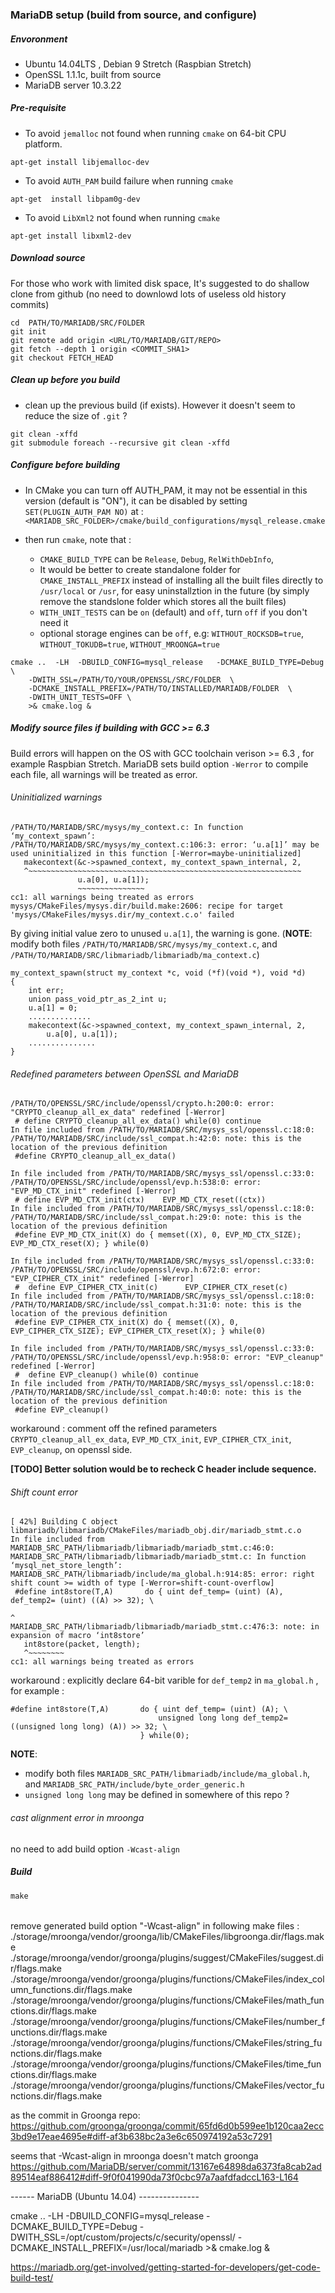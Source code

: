 ### MariaDB setup (build from source, and configure)

##### Envoronment
* Ubuntu 14.04LTS , Debian 9 Stretch (Raspbian Stretch)
* OpenSSL 1.1.1c, built from source
* MariaDB server 10.3.22

##### Pre-requisite
* To avoid `jemalloc` not found when running `cmake` on 64-bit CPU platform.
```
apt-get install libjemalloc-dev
```

* To avoid `AUTH_PAM` build failure when running `cmake`
```
apt-get  install libpam0g-dev
```

* To avoid `LibXml2` not found when running `cmake`
```
apt-get install libxml2-dev
```


##### Download source
For those who work with limited disk space, It's suggested to do shallow clone from github
(no need to downlowd lots of useless old history commits)
```
cd  PATH/TO/MARIADB/SRC/FOLDER
git init
git remote add origin <URL/TO/MARIADB/GIT/REPO>
git fetch --depth 1 origin <COMMIT_SHA1>
git checkout FETCH_HEAD
```


##### Clean up before you build
* clean up the previous build (if exists). However it doesn't seem to reduce the size of `.git` ?
```
git clean -xffd
git submodule foreach --recursive git clean -xffd
```

##### Configure before building
* In CMake you can turn off AUTH_PAM, it may not be essential in this version (default is "ON"), it can be
  disabled by setting `SET(PLUGIN_AUTH_PAM NO)`  at :
  `<MARIADB_SRC_FOLDER>/cmake/build_configurations/mysql_release.cmake`

* then run `cmake`, note that :
  * `CMAKE_BUILD_TYPE` can be `Release`, `Debug`, `RelWithDebInfo`, 
  * It would be better to create standalone folder for `CMAKE_INSTALL_PREFIX` instead of installing all
    the built files directly  to `/usr/local` or `/usr`, for easy uninstallztion in the future (by simply
    remove the standslone folder which stores all the built files)
  * `WITH_UNIT_TESTS` can be `on` (default) and `off`, turn `off` if you don't need it
  * optional storage engines can be `off`, e.g:
    `WITHOUT_ROCKSDB=true`, `WITHOUT_TOKUDB=true`, `WITHOUT_MROONGA=true`
```
cmake ..  -LH  -DBUILD_CONFIG=mysql_release   -DCMAKE_BUILD_TYPE=Debug \
    -DWITH_SSL=/PATH/TO/YOUR/OPENSSL/SRC/FOLDER  \
    -DCMAKE_INSTALL_PREFIX=/PATH/TO/INSTALLED/MARIADB/FOLDER  \
    -DWITH_UNIT_TESTS=OFF \
    >& cmake.log &
```

##### Modify source files if building with GCC >= 6.3

Build errors will happen on the OS with GCC toolchain verison >= 6.3 , for example Raspbian Stretch. 
MariaDB sets build option `-Werror` to compile each file, all warnings will be treated as error.

###### Uninitialized warnings

```
/PATH/TO/MARIADB/SRC/mysys/my_context.c: In function ‘my_context_spawn’:
/PATH/TO/MARIADB/SRC/mysys/my_context.c:106:3: error: ‘u.a[1]’ may be used uninitialized in this function [-Werror=maybe-uninitialized]
   makecontext(&c->spawned_context, my_context_spawn_internal, 2,
   ^~~~~~~~~~~~~~~~~~~~~~~~~~~~~~~~~~~~~~~~~~~~~~~~~~~~~~~~~~~~~~
               u.a[0], u.a[1]);
               ~~~~~~~~~~~~~~~
cc1: all warnings being treated as errors
mysys/CMakeFiles/mysys.dir/build.make:2606: recipe for target 'mysys/CMakeFiles/mysys.dir/my_context.c.o' failed
```
 By giving initial value zero to unused `u.a[1]`, the warning is gone. (**NOTE**: modify both files `/PATH/TO/MARIADB/SRC/mysys/my_context.c`, and `/PATH/TO/MARIADB/SRC/libmariadb/libmariadb/ma_context.c`)
 
 ```
 my_context_spawn(struct my_context *c, void (*f)(void *), void *d)
 {
     int err;
     union pass_void_ptr_as_2_int u;
     u.a[1] = 0;
     ..............
     makecontext(&c->spawned_context, my_context_spawn_internal, 2,
         u.a[0], u.a[1]);
     ...............
}

```

###### Redefined parameters between OpenSSL and MariaDB
```
/PATH/TO/OPENSSL/SRC/include/openssl/crypto.h:200:0: error: "CRYPTO_cleanup_all_ex_data" redefined [-Werror]
 # define CRYPTO_cleanup_all_ex_data() while(0) continue 
In file included from /PATH/TO/MARIADB/SRC/mysys_ssl/openssl.c:18:0:
/PATH/TO/MARIADB/SRC/include/ssl_compat.h:42:0: note: this is the location of the previous definition
 #define CRYPTO_cleanup_all_ex_data()
 
In file included from /PATH/TO/MARIADB/SRC/mysys_ssl/openssl.c:33:0:
/PATH/TO/OPENSSL/SRC/include/openssl/evp.h:538:0: error: "EVP_MD_CTX_init" redefined [-Werror]
 # define EVP_MD_CTX_init(ctx)    EVP_MD_CTX_reset((ctx))
In file included from /PATH/TO/MARIADB/SRC/mysys_ssl/openssl.c:18:0:
/PATH/TO/MARIADB/SRC/include/ssl_compat.h:29:0: note: this is the location of the previous definition
 #define EVP_MD_CTX_init(X) do { memset((X), 0, EVP_MD_CTX_SIZE); EVP_MD_CTX_reset(X); } while(0)

In file included from /PATH/TO/MARIADB/SRC/mysys_ssl/openssl.c:33:0:
/PATH/TO/OPENSSL/SRC/include/openssl/evp.h:672:0: error: "EVP_CIPHER_CTX_init" redefined [-Werror]
 #  define EVP_CIPHER_CTX_init(c)      EVP_CIPHER_CTX_reset(c) 
In file included from /PATH/TO/MARIADB/SRC/mysys_ssl/openssl.c:18:0:
/PATH/TO/MARIADB/SRC/include/ssl_compat.h:31:0: note: this is the location of the previous definition
 #define EVP_CIPHER_CTX_init(X) do { memset((X), 0, EVP_CIPHER_CTX_SIZE); EVP_CIPHER_CTX_reset(X); } while(0)

In file included from /PATH/TO/MARIADB/SRC/mysys_ssl/openssl.c:33:0:
/PATH/TO/OPENSSL/SRC/include/openssl/evp.h:958:0: error: "EVP_cleanup" redefined [-Werror]
 #  define EVP_cleanup() while(0) continue
In file included from /PATH/TO/MARIADB/SRC/mysys_ssl/openssl.c:18:0:
/PATH/TO/MARIADB/SRC/include/ssl_compat.h:40:0: note: this is the location of the previous definition
 #define EVP_cleanup()
```

workaround : comment off the refined parameters `CRYPTO_cleanup_all_ex_data`, `EVP_MD_CTX_init`, `EVP_CIPHER_CTX_init`, `EVP_cleanup`, on openssl side. 

**[TODO] Better solution would be to recheck C header include sequence.**


###### Shift count error

```
[ 42%] Building C object libmariadb/libmariadb/CMakeFiles/mariadb_obj.dir/mariadb_stmt.c.o
In file included from MARIADB_SRC_PATH/libmariadb/libmariadb/mariadb_stmt.c:46:0:
MARIADB_SRC_PATH/libmariadb/libmariadb/mariadb_stmt.c: In function ‘mysql_net_store_length’:
MARIADB_SRC_PATH/libmariadb/include/ma_global.h:914:85: error: right shift count >= width of type [-Werror=shift-count-overflow]
 #define int8store(T,A)       do { uint def_temp= (uint) (A), def_temp2= (uint) ((A) >> 32); \
                                                                                     ^
MARIADB_SRC_PATH/libmariadb/libmariadb/mariadb_stmt.c:476:3: note: in expansion of macro ‘int8store’
   int8store(packet, length);
   ^~~~~~~~~
cc1: all warnings being treated as errors
```

workaround : explicitly declare 64-bit varible for `def_temp2` in `ma_global.h` , for example :

```
#define int8store(T,A)       do { uint def_temp= (uint) (A); \
                                 unsigned long long def_temp2= ((unsigned long long) (A)) >> 32; \
                             } while(0);
```
**NOTE**:
* modify both files `MARIADB_SRC_PATH/libmariadb/include/ma_global.h`, and `MARIADB_SRC_PATH/include/byte_order_generic.h`
* `unsigned long long` may be defined in somewhere of this repo ?


###### cast alignment error in mroonga

no need to add build option `-Wcast-align`




##### Build
```
make
```


######
remove generated build option "-Wcast-align" in following make files :
./storage/mroonga/vendor/groonga/lib/CMakeFiles/libgroonga.dir/flags.make
./storage/mroonga/vendor/groonga/plugins/suggest/CMakeFiles/suggest.dir/flags.make
./storage/mroonga/vendor/groonga/plugins/functions/CMakeFiles/index_column_functions.dir/flags.make
./storage/mroonga/vendor/groonga/plugins/functions/CMakeFiles/math_functions.dir/flags.make
./storage/mroonga/vendor/groonga/plugins/functions/CMakeFiles/number_functions.dir/flags.make
./storage/mroonga/vendor/groonga/plugins/functions/CMakeFiles/string_functions.dir/flags.make
./storage/mroonga/vendor/groonga/plugins/functions/CMakeFiles/time_functions.dir/flags.make
./storage/mroonga/vendor/groonga/plugins/functions/CMakeFiles/vector_functions.dir/flags.make



as the commit in Groonga repo:
https://github.com/groonga/groonga/commit/65fd6d0b599ee1b120caa2ecc3bd9e17eae4695e#diff-af3b638bc2a3e6c650974192a53c7291

seems that -Wcast-align in mroonga doesn't match groonga
https://github.com/MariaDB/server/commit/13167e64898da6373fa8cab2ad89514eaf886412#diff-9f0f041990da73f0cbc97a7aafdfadccL163-L164


------ MariaDB (Ubuntu 14.04) ---------------

cmake ..  -LH  -DBUILD_CONFIG=mysql_release   -DCMAKE_BUILD_TYPE=Debug  -DWITH_SSL=/opt/custom/projects/c/security/openssl/  -DCMAKE_INSTALL_PREFIX=/usr/local/mariadb   >& cmake.log &




https://mariadb.org/get-involved/getting-started-for-developers/get-code-build-test/
